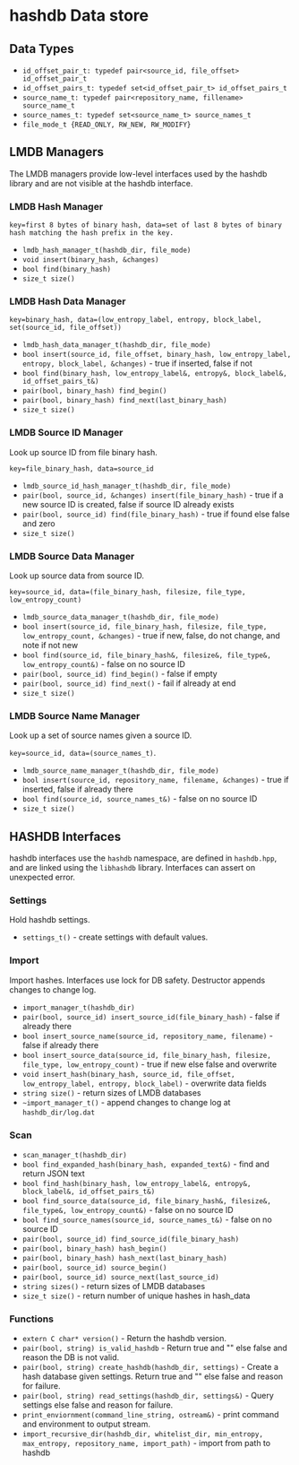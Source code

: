 # hashdb Data store

## Data Types
* `id_offset_pair_t: typedef pair<source_id, file_offset> id_offset_pair_t`
* `id_offset_pairs_t: typedef set<id_offset_pair_t> id_offset_pairs_t`
* `source_name_t: typedef pair<repository_name, fillename> source_name_t`
* `source_names_t: typedef set<source_name_t> source_names_t`
* `file_mode_t {READ_ONLY, RW_NEW, RW_MODIFY}`

## LMDB Managers
The LMDB managers provide low-level interfaces used by the hashdb library and are not visible at the hashdb interface.

### LMDB Hash Manager
`key=first 8 bytes of binary hash, data=set of last 8 bytes of binary hash matching the hash prefix in the key.`

* `lmdb_hash_manager_t(hashdb_dir, file_mode)`
* `void insert(binary_hash, &changes)`
* `bool find(binary_hash)`
* `size_t size()`

### LMDB Hash Data Manager
`key=binary_hash, data=(low_entropy_label, entropy, block_label, set(source_id, file_offset))`

* `lmdb_hash_data_manager_t(hashdb_dir, file_mode)`
* `bool insert(source_id, file_offset, binary_hash, low_entropy_label, entropy, block_label, &changes)` - true if inserted, false if not
* `bool find(binary_hash, low_entropy_label&, entropy&, block_label&, id_offset_pairs_t&)`
* `pair(bool, binary_hash) find_begin()`
* `pair(bool, binary_hash) find_next(last_binary_hash)`
* `size_t size()`

### LMDB Source ID Manager
Look up source ID from file binary hash.

`key=file_binary_hash, data=source_id`

* `lmdb_source_id_hash_manager_t(hashdb_dir, file_mode)`
* `pair(bool, source_id, &changes) insert(file_binary_hash)` - true if a new source ID is created, false if source ID already exists
* `pair(bool, source_id) find(file_binary_hash)` - true if found else false and zero
* `size_t size()`

### LMDB Source Data Manager
Look up source data from source ID.

`key=source_id, data=(file_binary_hash, filesize, file_type, low_entropy_count)`

* `lmdb_source_data_manager_t(hashdb_dir, file_mode)`
* `bool insert(source_id, file_binary_hash, filesize, file_type, low_entropy_count, &changes)` - true if new, false, do not change, and note if not new
* `bool find(source_id, file_binary_hash&, filesize&, file_type&, low_entropy_count&)` - false on no source ID
* `pair(bool, source_id) find_begin()` - false if empty
* `pair(bool, source_id) find_next()` - fail if already at end
* `size_t size()`

### LMDB Source Name Manager
Look up a set of source names given a source ID.

`key=source_id, data=(source_names_t)`.

* `lmdb_source_name_manager_t(hashdb_dir, file_mode)`
* `bool insert(source_id, repository_name, filename, &changes)` - true if inserted, false if already there
* `bool find(source_id, source_names_t&)` - false on no source ID
* `size_t size()`

## HASHDB Interfaces
hashdb interfaces use the `hashdb` namespace, are defined in `hashdb.hpp`, and are linked using the `libhashdb` library.  Interfaces can assert on unexpected error.

### Settings
Hold hashdb settings.

* `settings_t()` - create settings with default values.

### Import
Import hashes.  Interfaces use lock for DB safety.  Destructor appends changes to change log.

* `import_manager_t(hashdb_dir)`
* `pair(bool, source_id) insert_source_id(file_binary_hash)` - false if already there
* `bool insert_source_name(source_id, repository_name, filename)` - false if already there
* `bool insert_source_data(source_id, file_binary_hash, filesize, file_type, low_entropy_count)` - true if new else false and overwrite
* `void insert_hash(binary_hash, source_id, file_offset, low_entropy_label, entropy, block_label)` - overwrite data fields
* `string size()` - return sizes of LMDB databases
* `~import_manager_t()` - append changes to change log at `hashdb_dir/log.dat`

### Scan
* `scan_manager_t(hashdb_dir)`
* `bool find_expanded_hash(binary_hash, expanded_text&)` - find and return JSON text
* `bool find_hash(binary_hash, low_entropy_label&, entropy&, block_label&, id_offset_pairs_t&)`
* `bool find_source_data(source_id, file_binary_hash&, filesize&, file_type&, low_entropy_count&)` - false on no source ID
* `bool find_source_names(source_id, source_names_t&)` - false on no source ID
* `pair(bool, source_id) find_source_id(file_binary_hash)`
* `pair(bool, binary_hash) hash_begin()`
* `pair(bool, binary_hash) hash_next(last_binary_hash)`
* `pair(bool, source_id) source_begin()`
* `pair(bool, source_id) source_next(last_source_id)`
* `string sizes()` - return sizes of LMDB databases
* `size_t size()` - return number of unique hashes in hash_data

### Functions
* `extern C char* version()` - Return the hashdb version.
* `pair(bool, string) is_valid_hashdb` - Return true and "" else false and reason the DB is not valid.
* `pair(bool, string) create_hashdb(hashdb_dir, settings)` - Create a hash database given settings.  Return true and "" else false and reason for failure.
* `pair(bool, string) read_settings(hashdb_dir, settings&)` - Query settings else false and reason for failure.
* `print_enviornment(command_line_string, ostream&)` - print command and environment to output stream.
* `import_recursive_dir(hashdb_dir, whitelist_dir, min_entropy, max_entropy, repository_name, import_path)` - import from path to hashdb


